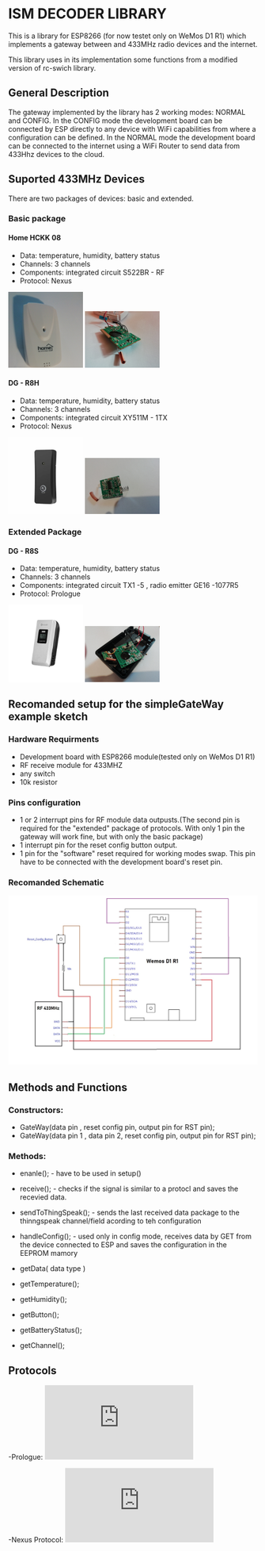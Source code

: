 # ISM DECODER LIBRARY    

This is a library for ESP8266 (for now testet only on WeMos D1 R1) which implements 
a gateway between and 433MHz radio devices and the internet.


This library uses in its implementation some functions from a modified version of 
rc-swich library.

## General Description
The gateway implemented by the library has 2 working modes: NORMAL and CONFIG.
In the CONFIG mode the development board can be connected by ESP directly to any device with WiFi capabilities from where a configuration can be defined.
In the NORMAL mode the development board can be connected to the internet using a WiFi Router to send data from 433Hhz devices to the cloud.

## Suported 433MHz Devices
There are two packages of devices: basic and extended.
### Basic package

#### Home HCKK 08
- Data: temperature, humidity, battery status
- Channels: 3 channels
- Components: integrated circuit S522BR - RF
- Protocol: Nexus

<img src="https://github.com/AndreiS1999/IsmDecoder/blob/main/img/homeWhiteOutside.jpg" width="30%" height="30%">
<img src="https://github.com/AndreiS1999/IsmDecoder/blob/main/img/whiteHomeFront2.jpg" width="30%" height="30%">

#### DG - R8H
- Data: temperature, humidity, battery status
- Channels: 3 channels
- Components: integrated circuit XY511M - 1TX
- Protocol: Nexus

<img src="https://github.com/AndreiS1999/IsmDecoder/blob/main/img/DigooR8HOutside.jpg" width="30%" height="30%">
<img src="https://github.com/AndreiS1999/IsmDecoder/blob/main/img/DGR8HFront.jpg" width="30%" height="30%">

### Extended Package

#### DG - R8S
- Data: temperature, humidity, battery status
- Channels: 3 channels
- Components: integrated circuit TX1 -5 , radio emitter GE16 -1077R5
- Protocol: Prologue

<img src="https://github.com/AndreiS1999/IsmDecoder/blob/main/img/DGr8sOutside.jpg" width="30%" height="30%">
<img src="https://github.com/AndreiS1999/IsmDecoder/blob/main/img/DIGOOr8sFront.jpg" width="30%" height="30%">

## Recomanded setup for the simpleGateWay example sketch

### Hardware Requirments

- Development board with ESP8266 module(tested only on WeMos D1 R1)
- RF receive module for 433MHZ
- any switch
- 10k resistor

### Pins configuration

- 1 or 2 interrupt pins for RF module data outpusts.(The second pin is required for the "extended" package of protocols. With only 1 pin the gateway will
work fine, but with only the basic package)
- 1 interrupt pin for the reset config button output.
- 1 pin for the "software" reset required for working modes swap. This pin have to be connected with the development board's reset pin.


### Recomanded Schematic
![schematic](https://github.com/AndreiS1999/IsmDecoder/blob/main/img/simple_schematic.jpg?raw=true)



## Methods and Functions

### Constructors:

- GateWay(data pin , reset config pin, output pin for RST pin);
- GateWay(data pin 1 , data pin 2, reset config pin, output pin for RST pin);

### Methods:

- enanle(); - have to be used in setup()
- receive(); - checks if the signal is similar to a protocl and saves the recevied data.
- sendToThingSpeak(); - sends the last received data package to the thinngspeak channel/field acording to teh configuration
- handleConfig(); - used only in config mode, receives data by GET from the device connected to ESP and saves the configuration in the EEPROM mamory


- getData( data type )
- getTemperature();
- getHumidity();
- getButton();
- getBatteryStatus();
- getChannel();


## Protocols

-Prologue:  ![](https://github.com/merbanan/rtl_433/blob/master/src/devices/prologue.c)

-Nexus Protocol: ![](https://github.com/merbanan/rtl_433/blob/master/src/devices/nexus.c)



